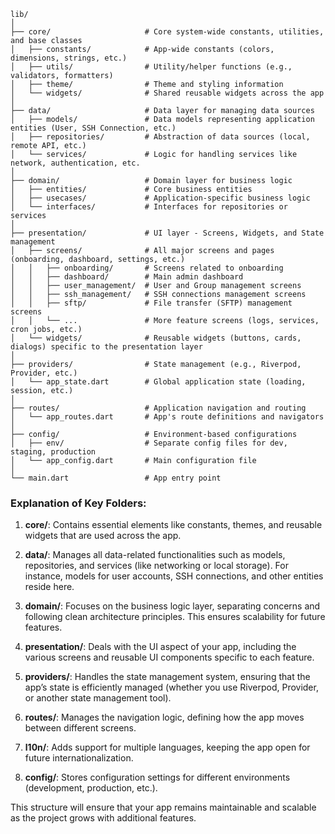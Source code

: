 ```shell
lib/
│
├── core/                     # Core system-wide constants, utilities, and base classes
│   ├── constants/            # App-wide constants (colors, dimensions, strings, etc.)
│   ├── utils/                # Utility/helper functions (e.g., validators, formatters)
│   ├── theme/                # Theme and styling information
│   └── widgets/              # Shared reusable widgets across the app
│
├── data/                     # Data layer for managing data sources
│   ├── models/               # Data models representing application entities (User, SSH Connection, etc.)
│   ├── repositories/         # Abstraction of data sources (local, remote API, etc.)
│   └── services/             # Logic for handling services like network, authentication, etc.
│
├── domain/                   # Domain layer for business logic
│   ├── entities/             # Core business entities
│   ├── usecases/             # Application-specific business logic
│   └── interfaces/           # Interfaces for repositories or services
│
├── presentation/             # UI layer - Screens, Widgets, and State management
│   ├── screens/              # All major screens and pages (onboarding, dashboard, settings, etc.)
│   │   ├── onboarding/       # Screens related to onboarding
│   │   ├── dashboard/        # Main admin dashboard
│   │   ├── user_management/  # User and Group management screens
│   │   ├── ssh_management/   # SSH connections management screens
│   │   ├── sftp/             # File transfer (SFTP) management screens
│   │   └── ...               # More feature screens (logs, services, cron jobs, etc.)
│   └── widgets/              # Reusable widgets (buttons, cards, dialogs) specific to the presentation layer
│
├── providers/                # State management (e.g., Riverpod, Provider, etc.)
│   └── app_state.dart        # Global application state (loading, session, etc.)
│
├── routes/                   # Application navigation and routing
│   └── app_routes.dart       # App's route definitions and navigators
│
├── config/                   # Environment-based configurations
│   ├── env/                  # Separate config files for dev, staging, production
│   └── app_config.dart       # Main configuration file
│
└── main.dart                 # App entry point
```

### Explanation of Key Folders:

1. **core/**: Contains essential elements like constants, themes, and reusable widgets that are used across the app.

2. **data/**: Manages all data-related functionalities such as models, repositories, and services (like networking or local storage). For instance, models for user accounts, SSH connections, and other entities reside here.

3. **domain/**: Focuses on the business logic layer, separating concerns and following clean architecture principles. This ensures scalability for future features.

4. **presentation/**: Deals with the UI aspect of your app, including the various screens and reusable UI components specific to each feature.

5. **providers/**: Handles the state management system, ensuring that the app’s state is efficiently managed (whether you use Riverpod, Provider, or another state management tool).

6. **routes/**: Manages the navigation logic, defining how the app moves between different screens.

7. **l10n/**: Adds support for multiple languages, keeping the app open for future internationalization.

8. **config/**: Stores configuration settings for different environments (development, production, etc.).

This structure will ensure that your app remains maintainable and scalable as the project grows with additional features.